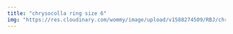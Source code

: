 ```yaml
---
title: "chrysocolla ring size 6"
img: "https://res.cloudinary.com/wommy/image/upload/v1588274509/RBJ/chrysocolla/3_adaewm.jpg"
---
```

